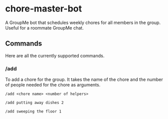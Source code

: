 # chore-master-bot

A GroupMe bot that schedules weekly chores for all members in the group. Useful for a roommate GroupMe chat.  

## Commands

Here are all the currently supported commands.

### /add

To add a chore for the group. It takes the name of the chore and the number of people needed for the chore as arguments.

```
/add <chore name> <number of helpers>
```

```
/add putting away dishes 2
```

```
/add sweeping the floor 1
```
